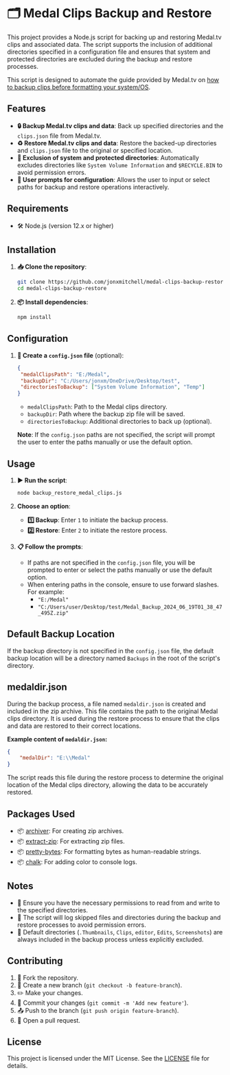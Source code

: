 # 🗂️ Medal Clips Backup and Restore

This project provides a Node.js script for backing up and restoring Medal.tv clips and associated data. The script supports the inclusion of additional directories specified in a configuration file and ensures that system and protected directories are excluded during the backup and restore processes.

This script is designed to automate the guide provided by Medal.tv on [how to backup clips before formatting your system/OS](https://support.medal.tv/support/solutions/articles/48001227747-how-to-backup-clips-before-formatting-your-system-os).

## Features

- **🔒 Backup Medal.tv clips and data**: Back up specified directories and the `clips.json` file from Medal.tv.
- **♻️ Restore Medal.tv clips and data**: Restore the backed-up directories and `clips.json` file to the original or specified location.
- **🚫 Exclusion of system and protected directories**: Automatically excludes directories like `System Volume Information` and `$RECYCLE.BIN` to avoid permission errors.
- **💬 User prompts for configuration**: Allows the user to input or select paths for backup and restore operations interactively.

## Requirements

- 🛠️ Node.js (version 12.x or higher)

## Installation

1. **📥 Clone the repository**:

   ```bash
   git clone https://github.com/jonxmitchell/medal-clips-backup-restore.git
   cd medal-clips-backup-restore
   ```

2. **📦 Install dependencies**:
   ```bash
   npm install
   ```

## Configuration

1. **📝 Create a `config.json` file** (optional):

   ```json
   {
   	"medalClipsPath": "E:/Medal",
   	"backupDir": "C:/Users/jonxm/OneDrive/Desktop/test",
   	"directoriesToBackup": ["System Volume Information", "Temp"]
   }
   ```

   - `medalClipsPath`: Path to the Medal clips directory.
   - `backupDir`: Path where the backup zip file will be saved.
   - `directoriesToBackup`: Additional directories to back up (optional).

   **Note**: If the `config.json` paths are not specified, the script will prompt the user to enter the paths manually or use the default option.

## Usage

1. **▶️ Run the script**:

   ```bash
   node backup_restore_medal_clips.js
   ```

2. **Choose an option**:

   - **1️⃣ Backup**: Enter `1` to initiate the backup process.
   - **2️⃣ Restore**: Enter `2` to initiate the restore process.

3. **📋 Follow the prompts**:
   - If paths are not specified in the `config.json` file, you will be prompted to enter or select the paths manually or use the default option.
   - When entering paths in the console, ensure to use forward slashes. For example:
     - `"E:/Medal"`
     - `"C:/Users/user/Desktop/test/Medal_Backup_2024_06_19T01_38_47_495Z.zip"`

## Default Backup Location

If the backup directory is not specified in the `config.json` file, the default backup location will be a directory named `Backups` in the root of the script's directory.

## medaldir.json

During the backup process, a file named `medaldir.json` is created and included in the zip archive. This file contains the path to the original Medal clips directory. It is used during the restore process to ensure that the clips and data are restored to their correct locations.

**Example content of `medaldir.json`:**

```json
{
	"medalDir": "E:\\Medal"
}
```

The script reads this file during the restore process to determine the original location of the Medal clips directory, allowing the data to be accurately restored.

## Packages Used

- 📦 [archiver](https://www.npmjs.com/package/archiver): For creating zip archives.
- 📦 [extract-zip](https://www.npmjs.com/package/extract-zip): For extracting zip files.
- 📦 [pretty-bytes](https://www.npmjs.com/package/pretty-bytes): For formatting bytes as human-readable strings.
- 📦 [chalk](https://www.npmjs.com/package/chalk): For adding color to console logs.

## Notes

- 🔐 Ensure you have the necessary permissions to read from and write to the specified directories.
- 📝 The script will log skipped files and directories during the backup and restore processes to avoid permission errors.
- 📂 Default directories (`.Thumbnails`, `Clips`, `editor`, `Edits`, `Screenshots`) are always included in the backup process unless explicitly excluded.

## Contributing

1. 🍴 Fork the repository.
2. 🌿 Create a new branch (`git checkout -b feature-branch`).
3. ✏️ Make your changes.
4. 💾 Commit your changes (`git commit -m 'Add new feature'`).
5. 📤 Push to the branch (`git push origin feature-branch`).
6. 📨 Open a pull request.

## License

This project is licensed under the MIT License. See the [LICENSE](LICENSE) file for details.
